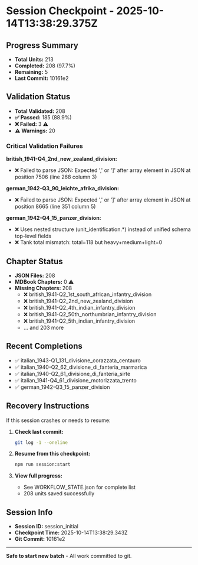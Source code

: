 # Session Checkpoint - 2025-10-14T13:38:29.375Z

## Progress Summary

- **Total Units:** 213
- **Completed:** 208 (97.7%)
- **Remaining:** 5
- **Last Commit:** 10161e2

## Validation Status

- **Total Validated:** 208
- **✅ Passed:** 185 (88.9%)
- **❌ Failed:** 3 ⚠️
- **⚠️ Warnings:** 20

### Critical Validation Failures

**british_1941-Q4_2nd_new_zealand_division:**
  - ❌ Failed to parse JSON: Expected ',' or ']' after array element in JSON at position 7506 (line 268 column 3)

**german_1942-Q3_90_leichte_afrika_division:**
  - ❌ Failed to parse JSON: Expected ',' or ']' after array element in JSON at position 8665 (line 351 column 5)

**german_1942-Q4_15_panzer_division:**
  - ❌ Uses nested structure (unit_identification.*) instead of unified schema top-level fields
  - ❌ Tank total mismatch: total=118 but heavy+medium+light=0

## Chapter Status

- **JSON Files:** 208
- **MDBook Chapters:** 0 ⚠️
- **Missing Chapters:** 208
  - ❌ british_1941-Q2_1st_south_african_infantry_division
  - ❌ british_1941-Q2_2nd_new_zealand_division
  - ❌ british_1941-Q2_4th_indian_infantry_division
  - ❌ british_1941-Q2_50th_northumbrian_infantry_division
  - ❌ british_1941-Q2_5th_indian_infantry_division
  - ... and 203 more

## Recent Completions

- ✅ italian_1943-Q1_131_divisione_corazzata_centauro
- ✅ italian_1940-Q2_62_divisione_di_fanteria_marmarica
- ✅ italian_1940-Q2_61_divisione_di_fanteria_sirte
- ✅ italian_1941-Q4_61_divisione_motorizzata_trento
- ✅ german_1942-Q3_15_panzer_division

## Recovery Instructions

If this session crashes or needs to resume:

1. **Check last commit:**
   ```bash
   git log -1 --oneline
   ```

2. **Resume from this checkpoint:**
   ```bash
   npm run session:start
   ```

3. **View full progress:**
   - See WORKFLOW_STATE.json for complete list
   - 208 units saved successfully

## Session Info

- **Session ID:** session_initial
- **Checkpoint Time:** 2025-10-14T13:38:29.343Z
- **Git Commit:** 10161e2

---

**Safe to start new batch** - All work committed to git.
